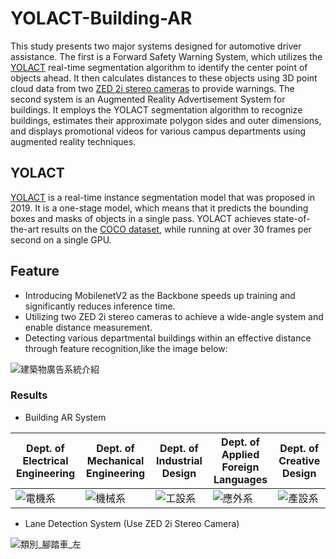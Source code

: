 





# YOLACT-Building-AR
This study presents two major systems designed for automotive driver assistance. The first is a Forward Safety Warning System, which utilizes the [YOLACT](https://github.com/dbolya/yolact) real-time segmentation algorithm to identify the center point of objects ahead. It then calculates distances to these objects using 3D point cloud data from two [ZED 2i stereo cameras](https://www.stereolabs.com/zed-2i/) to provide warnings. The second system is an Augmented Reality Advertisement System for buildings. It employs the YOLACT segmentation algorithm to recognize buildings, estimates their approximate polygon sides and outer dimensions, and displays promotional videos for various campus departments using augmented reality techniques.

## YOLACT
[YOLACT](https://github.com/dbolya/yolact) is a real-time instance segmentation model that was proposed in 2019. It is a one-stage model, which means that it predicts the bounding boxes and masks of objects in a single pass. YOLACT achieves state-of-the-art results on the [COCO dataset](https://cocodataset.org/#home), while running at over 30 frames per second on a single GPU.

## Feature
* Introducing MobilenetV2 as the Backbone speeds up training and significantly reduces inference time.
* Utilizing two ZED 2i stereo cameras to achieve a wide-angle system and enable distance measurement.
* Detecting various departmental buildings within an effective distance through feature recognition,like the image below:

![建築物廣告系統介紹](https://github.com/KennyChen880127/YOLACT-Building-AR/assets/99500847/f7158bb2-73d3-4bf1-96e9-7f45471cb996)
  
### Results
* Building AR System

| Dept. of Electrical Engineering | Dept. of Mechanical Engineering | Dept. of Industrial Design | Dept. of Applied Foreign Languages | Dept. of Creative Design |
| ------------- | ------------- | ------------- | ------------- | ------------- |
| ![電機系](https://github.com/KennyChen880127/YOLACT-Building-AR/assets/99500847/b0b34d5c-207e-4b43-8e81-2b9db21171b1) |![機械系](https://github.com/KennyChen880127/YOLACT-Building-AR/assets/99500847/89dd5aaa-7544-48ff-9ac6-3edd6ca4b4a2) | ![工設系](https://github.com/KennyChen880127/YOLACT-Building-AR/assets/99500847/5d4e1abb-a1f5-4d72-a39a-ddb4ae39ab69) | ![應外系](https://github.com/KennyChen880127/YOLACT-Building-AR/assets/99500847/9b7f23c0-062e-48b9-8fa3-22843b6d7fac) | ![產設系](https://github.com/KennyChen880127/YOLACT-Building-AR/assets/99500847/28fd801c-e58a-4da7-a4ce-678ed58a3a09) | 

* Lane Detection System (Use ZED 2i Stereo Camera)

![類別_腳踏車_左](https://github.com/KennyChen880127/YOLACT-Building-AR/assets/99500847/1df63394-548c-4eff-a80b-02ad6977b988)

